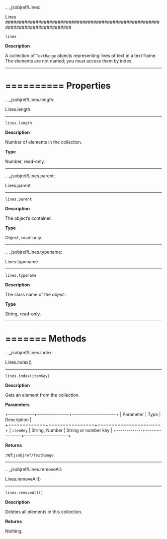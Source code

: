 .. _jsobjref/Lines:

Lines
################################################################################

``lines``

**Description**

A collection of ``TextRange`` objects representing lines of text in a text frame. The elements are not named; you must access them by index.

----

==========
Properties
==========

.. _jsobjref/Lines.length:

Lines.length
********************************************************************************

``lines.length``

**Description**

Number of elements in the collection.

**Type**

Number, read-only.

----

.. _jsobjref/Lines.parent:

Lines.parent
********************************************************************************

``lines.parent``

**Description**

The object’s container.

**Type**

Object, read-only.

----

.. _jsobjref/Lines.typename:

Lines.typename
********************************************************************************

``lines.typename``

**Description**

The class name of the object.

**Type**

String, read-only.

----

=======
Methods
=======

.. _jsobjref/Lines.index:

Lines.index()
********************************************************************************

``lines.index(itemKey)``

**Description**

Gets an element from the collection.

**Parameters**

+-------------+----------------+----------------------+
|  Parameter  |      Type      |     Description      |
+=============+================+======================+
| ``itemKey`` | String, Number | String or number key |
+-------------+----------------+----------------------+

**Returns**

:ref:`jsobjref/TextRange`

----

.. _jsobjref/Lines.removeAll:

Lines.removeAll()
********************************************************************************

``lines.removeAll()``

**Description**

Deletes all elements in this collection.

**Returns**

Nothing.
